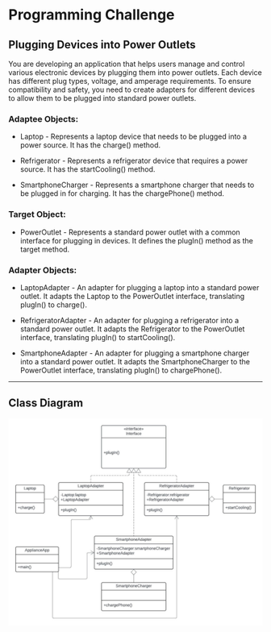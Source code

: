 # Programming Challenge

## Plugging Devices into Power Outlets

You are developing an application that helps users manage and control various electronic devices by plugging them into power outlets. Each device has different plug types, voltage, and amperage requirements. To ensure compatibility and safety, you need to create adapters for different devices to allow them to be plugged into standard power outlets.

### Adaptee Objects:

- Laptop - Represents a laptop device that needs to be plugged into a power source. It has the charge() method.

- Refrigerator - Represents a refrigerator device that requires a power source. It has the startCooling() method.

- SmartphoneCharger - Represents a smartphone charger that needs to be plugged in for charging. It has the chargePhone() method.

### Target Object:

- PowerOutlet - Represents a standard power outlet with a common interface for plugging in devices. It defines the plugIn() method as the target method.

### Adapter Objects:

- LaptopAdapter - An adapter for plugging a laptop into a standard power outlet. It adapts the Laptop to the PowerOutlet interface, translating plugIn() to charge().

- RefrigeratorAdapter - An adapter for plugging a refrigerator into a standard power outlet. It adapts the Refrigerator to the PowerOutlet interface, translating plugIn() to startCooling().

- SmartphoneAdapter - An adapter for plugging a smartphone charger into a standard power outlet. It adapts the SmartphoneCharger to the PowerOutlet interface, translating plugIn() to chargePhone().

---

## Class Diagram
![image](uml.jpeg)


